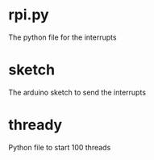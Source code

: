 # rpi.py
The python file for the interrupts

# sketch
The arduino sketch to send the interrupts

# thready
Python file to start 100 threads